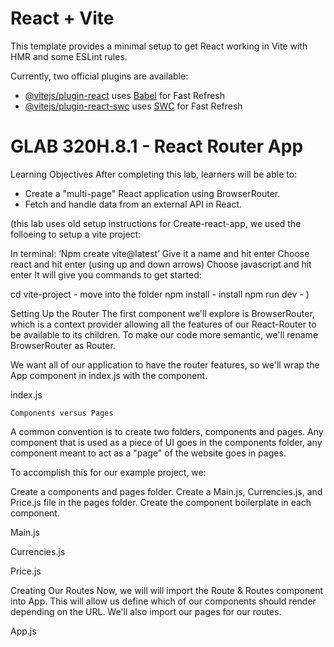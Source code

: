 # React + Vite

This template provides a minimal setup to get React working in Vite with HMR and some ESLint rules.

Currently, two official plugins are available:

- [@vitejs/plugin-react](https://github.com/vitejs/vite-plugin-react/blob/main/packages/plugin-react/README.md) uses [Babel](https://babeljs.io/) for Fast Refresh
- [@vitejs/plugin-react-swc](https://github.com/vitejs/vite-plugin-react-swc) uses [SWC](https://swc.rs/) for Fast Refresh


# GLAB 320H.8.1 - React Router App

Learning Objectives
After completing this lab, learners will be able to:

- Create a "multi-page" React application using BrowserRouter.
- Fetch and handle data from an external API in React.

(this lab uses old setup instructions for Create-react-app, we used the folloeing to setup a vite project: 

In terminal: 
‘Npm create vite@latest’
Give it a name and hit enter 
Choose react and hit enter (using up and down arrows)
Choose javascript and hit enter
It will give you commands to get started: 


  cd vite-project - move into the folder
  npm install - install 
  npm run dev - 
)

Setting Up the Router
The first component we'll explore is BrowserRouter, which is a context provider allowing all the features of our React-Router to be available to its children. To make our code more semantic, we'll rename BrowserRouter as Router.

We want all of our application to have the router features, so we'll wrap the App component in index.js with the <Router> component.

index.js
    <!-- import { StrictMode } from "react";
    import ReactDOM from "react-dom";
    import "./style.css";
    import App from "./App";
    // Import BrowserRouter and rename it to Router
    import { BrowserRouter as Router } from "react-router-dom";
    // Wrap the App component with the Router component to enable the router features.
    ReactDOM.render(
    <StrictMode>
        <Router>
        <App />
        </Router>
    </StrictMode>,
    document.getElementById("root")
    ); -->

    Components versus Pages
A common convention is to create two folders, components and pages. Any component that is used as a piece of UI goes in the components folder, any component meant to act as a "page" of the website goes in pages.

To accomplish this for our example project, we:

Create a components and pages folder.
Create a Main.js, Currencies.js, and Price.js file in the pages folder.
Create the component boilerplate in each component.

Main.js
    <!-- export default function Main (props) {
    return <h1>This is the Main Component</h1>;
    } -->

Currencies.js
    <!-- export default function Currencies (props) {
    return <h1>This is the Currencies Component</h1>;
    } -->

Price.js
    <!-- export default function Price (props) {
    return <h1>This is the Price Component</h1>;
    } -->

Creating Our Routes
Now, we will will import the Route & Routes component into App. This will allow us define which of our components should render depending on the URL. We'll also import our pages for our routes.

App.js
